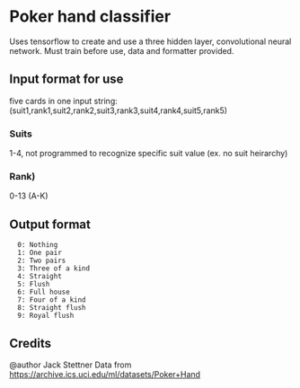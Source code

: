 # Poker hand classifier
Uses tensorflow to create and use a three hidden layer, convolutional neural network. Must train before use, data and formatter provided.

## Input format for use
five cards in one input string: (suit1,rank1,suit2,rank2,suit3,rank3,suit4,rank4,suit5,rank5)

### Suits
1-4, not programmed to recognize specific suit value (ex. no suit heirarchy)

### Rank)
0-13 (A-K)

## Output format
      0: Nothing
      1: One pair
      2: Two pairs
      3: Three of a kind
      4: Straight
      5: Flush
      6: Full house
      7: Four of a kind
      8: Straight flush
      9: Royal flush
      
## Credits
@author Jack Stettner
Data from https://archive.ics.uci.edu/ml/datasets/Poker+Hand
